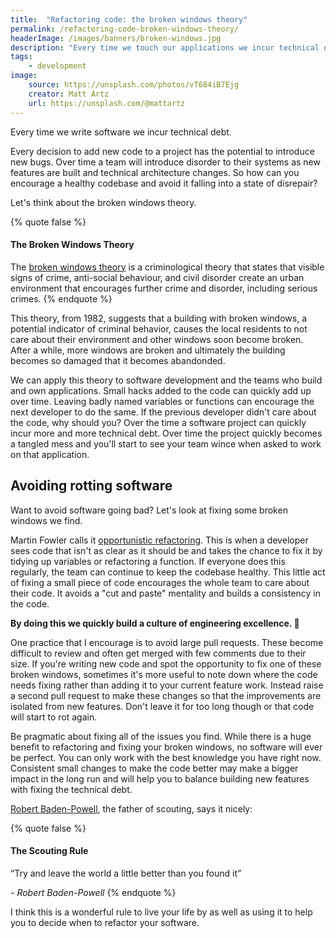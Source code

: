 ```yaml
---
title:  "Refactoring code: the broken windows theory"
permalink: /refactoring-code-broken-windows-theory/
headerImage: /images/banners/broken-windows.jpg
description: "Every time we touch our applications we incur technical debt. Make sure you keep a codebase healthy by fixing those broken windows."
tags:
    - development
image:
    source: https://unsplash.com/photos/vT684iB7Ejg
    creator: Matt Artz
    url: https://unsplash.com/@mattartz
---
```


Every time we write software we incur technical debt.

Every decision to add new code to a project has the potential to introduce new bugs. Over time a team will introduce disorder to their systems as new features are built and technical architecture changes. So how can you encourage a healthy codebase and avoid it falling into a state of disrepair?

Let's think about the broken windows theory.

{% quote false %}
#### The Broken Windows Theory

The [broken windows theory](https://en.wikipedia.org/wiki/Broken_windows_theory) is a criminological theory that states that visible signs of crime, anti-social behaviour, and civil disorder create an urban environment that encourages further crime and disorder, including serious crimes.
{% endquote %}

This theory, from 1982, suggests that a building with broken windows, a potential indicator of criminal behavior, causes the local residents to not care about their environment and other windows soon become broken. After a while, more windows are broken and ultimately the building becomes so damaged that it becomes abandonded.

We can apply this theory to software development and the teams who build and own applications. Small hacks added to the code can quickly add up over time. Leaving badly named variables or functions can encourage the next developer to do the same. If the previous developer didn't care about the code, why should you? Over the time a software project can quickly incur more and more technical debt. Over time the project quickly becomes a tangled mess and you'll start to see your team wince when asked to work on that application.

## Avoiding rotting software

Want to avoid software going bad? Let's look at fixing some broken windows we find.

Martin Fowler calls it [opportunistic refactoring](https://martinfowler.com/bliki/OpportunisticRefactoring.html). This is when a developer sees code that isn't as clear as it should be and takes the chance to fix it by tidying up variables or refactoring a function. If everyone does this regularly, the team can continue to keep the codebase healthy. This little act of fixing a small piece of code encourages the whole team to care about their code. It avoids a "cut and paste" mentality and builds a consistency in the code.

**By doing this we quickly build a culture of engineering excellence. 🎉**

One practice that I encourage is to avoid large pull requests. These become difficult to review and often get merged with few comments due to their size. If you're writing new code and spot the opportunity to fix one of these broken windows, sometimes it's more useful to note down where the code needs fixing rather than adding it to your current feature work. Instead raise a second pull request to make these changes so that the improvements are isolated from new features. Don't leave it for too long though or that code will start to rot again.

Be pragmatic about fixing all of the issues you find. While there is a huge benefit to refactoring and fixing your broken windows, no software will ever be perfect. You can only work with the best knowledge you have right now. Consistent small changes to make the code better may make a bigger impact in the long run and will help you to balance building new features with fixing the technical debt.

[Robert Baden-Powell](https://en.wikipedia.org/wiki/Robert_Baden-Powell,_1st_Baron_Baden-Powell), the father of scouting, says it nicely:

{% quote false %}
#### The Scouting Rule

“Try and leave the world a little better than you found it”

*- Robert Baden-Powell*
{% endquote %}

I think this is a wonderful rule to live your life by as well as using it to help you to decide when to refactor your software.
